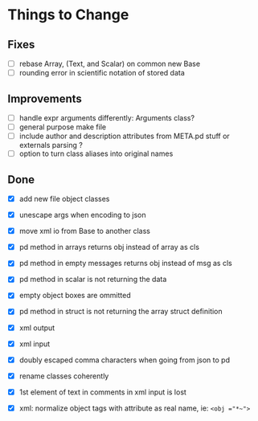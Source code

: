 # Things to Change

## Fixes

- [ ] rebase Array, (Text, and Scalar) on common new Base
- [ ] rounding error in scientific notation of stored data

## Improvements

- [ ] handle expr arguments differently: Arguments class?
- [ ] general purpose make file
- [ ] include author and description attributes from META.pd stuff or externals parsing ?
- [ ] option to turn class aliases into original names

## Done

- [X] add new file object classes
- [X] unescape args when encoding to json
- [X] move xml io from Base to another class
- [X] pd method in arrays returns obj instead of array as cls
- [X] pd method in empty messages returns obj instead of msg as cls
- [X] pd method in scalar is not returning the data
- [X] empty object boxes are ommitted
- [X] pd method in struct is not returning the array struct definition
- [X] xml output
- [X] xml input
- [X] doubly escaped comma characters when going from json to pd
- [X] rename classes coherently
- [X] 1st element of text in comments in xml input is lost
- [X] xml: normalize object tags with attribute as real name, ie: `<obj ="*~">`
  